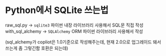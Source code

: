 # Python에서 SQLite 쓰는법

raw_sql.py -> `sqlite3` 파이썬 내장 라이브러리 사용해서 SQL문 직접 작성
with_sql_alchemy -> `SQLAlchemy` ORM 파이썬 라이브러리 사용해서 작성

(sql_alchemy가 copliot은 1.0기준으로 작성해주는데, 현재 2.0으로 업그레이드 돼서 쓰는게 좀 그렇긴함 호환은 되는데)
